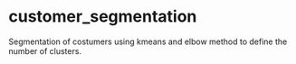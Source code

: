 # customer_segmentation
Segmentation of costumers using kmeans and elbow method to define the number of clusters. 
